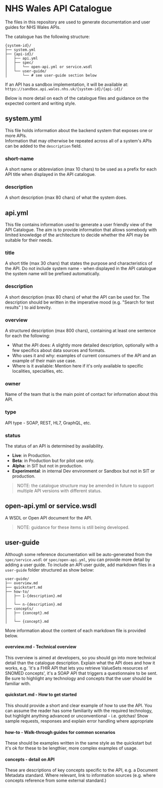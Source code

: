 # NHS Wales API Catalogue

The files in this repository are used to generate documentation and user guides for NHS Wales APIs. 

The catalogue has the following structure:

    {system-id}/
    ├── system.yml
    ├── {api-id}/
    │   ├── api.yml
    │   ├── spec/
    │   │   └── open-api.yml or service.wsdl
    │   └── user-guide/
    │       └── # see user-guide section below

If an API has a sandbox implementation, it will be available at: `https://sandbox.api.wales.nhs.uk/{system-id}/{api-id}/`

Below is more detail on each of the catalogue files and guidance on the expected content and writing style.

## system.yml
This file holds information about the backend system that exposes one or more APIs.  
Information that may otherwise be repeated across all of a system's APIs can be added to the `description` field.

### short-name
A short name or abbreviation (max 10 chars) to be used as a prefix for each API title when displayed in the API catalogue.
### description
A short description (max 80 chars) of what the system does.

## api.yml
This file contains information used to generate a user friendly view of the API Catalogue. The aim is to provide information that allows somebody with limited knowledge of the architecture to decide whether the API may be suitable for their needs.

### title
A short title (max 30 chars) that states the purpose and characteristics of the API.
Do not include system name - when displayed in the API catalogue the system name will be prefixed automatically.

### description
A short description (max 80 chars) of what the API can be used for.
The description should be written in the imperative mood (e.g. "Search for test results" ) to aid brevity.

### overview
A structured description (max 800 chars), containing at least one sentence for each the following:
 - What the API does: A slightly more detailed description, optionally with a few specifics about data sources and formats.
 - Who uses it and why: examples of current consumers of the API and an example of their main use case.  
 - Where is it available: Mention here if it's only available to specific localities, specialties, etc.

### owner
Name of the team that is the main point of contact for information about this API.

### type
API type - SOAP, REST, HL7, GraphQL, etc.


### status
The status of an API is determined by availability.
 - **Live**: in Production.
 - **Beta**: in Production but for pilot use only.
 - **Alpha**: in SIT but not in production.
 - **Experimental**: in internal Dev environment or Sandbox but not in SIT or production.
 
 > NOTE: the catalogue structure may be amended in future to support multiple API versions with different status.

## open-api.yml or service.wsdl
A WSDL or Open API document for the API.
 > NOTE: guidance for these items is still being developed.


## user-guide

Although some reference documentation will be auto-generated from the `spec/service.wsdl` or `spec/open-api.yml`, you can provide more detail by adding a user guide. 
To include an API user guide, add markdown files in a `user-guide` folder structured as show below:

    user-guide/
    ├── overview.md
    ├── quickstart.md
    ├── how-to/
    │   ├── 1-{description}.md
    │   ┊    
    │   └── n-{description}.md   
    ├── concepts/
    │   ├── {concept}.md
    │   ┊    
    │   └── {concept}.md

More information about the content of each markdown file is provided below.

#### overview.md - Technical overview
This overview is aimed at developers, so you should go into more technical detail than the catalogue description.
Explain what the API does and how it works, e.g. 'it's a FHIR API that lets you retrieve ValueSets resources of SNOMED concepts', it's a SOAP API that triggers a questionnaire to be sent.
Be sure to highlight any technology and concepts that the user should be familiar with.

#### quickstart.md - How to get started
This should provide a short and clear example of how to use the API. 
You can assume the reader has some familiarity with the required technology, but highlight anything advanced or unconventional - i.e. gotchas!
Show sample requests, responses and explain error handling where appropriate

#### how-to - Walk-through guides for common scenarios
These should be examples written in the same style as the quickstart but it's ok for these to be lengthier, more complex examples of usage.

#### concepts - detail on API 
These are descriptions of key concepts specific to the API, e.g. a Document Metadata standard.
Where relevant, link to information sources (e.g. where concepts reference from some external standard.) 

